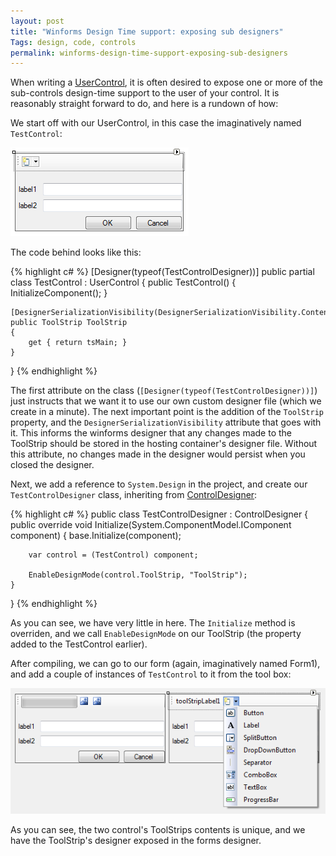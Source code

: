 ```yaml
---
layout: post
title: "Winforms Design Time support: exposing sub designers"
Tags: design, code, controls
permalink: winforms-design-time-support-exposing-sub-designers
---
```


When writing a [UserControl][1], it is often desired to expose one or more of the sub-controls design-time support to the user of your control.  It is reasonably straight forward to do, and here is a rundown of how:

We start off with our UserControl, in this case the imaginatively named `TestControl`:

![The TestControl][2]

The code behind looks like this:

{% highlight c# %}
[Designer(typeof(TestControlDesigner))]
public partial class TestControl : UserControl
{
	public TestControl()
	{
		InitializeComponent();
	}

	[DesignerSerializationVisibility(DesignerSerializationVisibility.Content)]
	public ToolStrip ToolStrip
	{
		get { return tsMain; }
	}

}
{% endhighlight %}

The first attribute on the class (`[Designer(typeof(TestControlDesigner))]`) just instructs that we want it to use our own custom designer file (which we create in a minute).
The next important point is the addition of the `ToolStrip` property, and the `DesignerSerializationVisibility` attribute that goes with it.  This informs the winforms designer that any changes made to the ToolStrip should be stored in the hosting container's designer file.  Without this attribute, no changes made in the designer would persist when you closed the designer.

Next, we add a reference to `System.Design` in the project, and create our `TestControlDesigner` class, inheriting from [ControlDesigner][3]:

{% highlight c# %}
public class TestControlDesigner : ControlDesigner
{
	public override void Initialize(System.ComponentModel.IComponent component)
	{
		base.Initialize(component);

		var control = (TestControl) component;

		EnableDesignMode(control.ToolStrip, "ToolStrip");
	}
}
{% endhighlight %}

As you can see, we have very little in here.  The `Initialize` method is overriden, and we call `EnableDesignMode` on our ToolStrip (the property added to the TestControl earlier).

After compiling, we can go to our form (again, imaginatively named Form1), and add a couple of instances of `TestControl` to it from the tool box:

![The TestControl][4]

As you can see, the two control's ToolStrips contents is unique, and we have the ToolStrip's designer exposed in the forms designer.


[1]: http://msdn.microsoft.com/en-us/library/system.windows.forms.usercontrol.aspx
[2]: /images/sub-designer-control.png
[3]: http://msdn.microsoft.com/en-us/library/system.windows.forms.design.controldesigner.aspx
[4]: /images/sub-designer-designtime.png